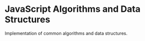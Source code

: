 # JavaScript Algorithms and Data Structures

Implementation of common algorithms and data structures.

